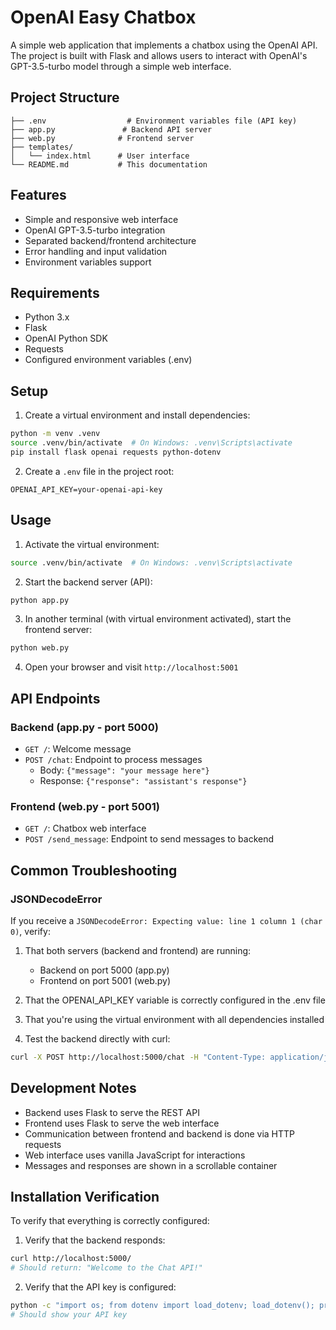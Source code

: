 # OpenAI Easy Chatbox

A simple web application that implements a chatbox using the OpenAI API. The project is built with Flask and allows users to interact with OpenAI's GPT-3.5-turbo model through a simple web interface.

## Project Structure

```
├── .env                  # Environment variables file (API key)
├── app.py               # Backend API server
├── web.py              # Frontend server
├── templates/
│   └── index.html      # User interface
└── README.md           # This documentation
```

## Features

- Simple and responsive web interface
- OpenAI GPT-3.5-turbo integration
- Separated backend/frontend architecture
- Error handling and input validation
- Environment variables support

## Requirements

- Python 3.x
- Flask
- OpenAI Python SDK
- Requests
- Configured environment variables (.env)

## Setup

1. Create a virtual environment and install dependencies:

```bash
python -m venv .venv
source .venv/bin/activate  # On Windows: .venv\Scripts\activate
pip install flask openai requests python-dotenv
```

2. Create a `.env` file in the project root:

```
OPENAI_API_KEY=your-openai-api-key
```

## Usage

1. Activate the virtual environment:

```bash
source .venv/bin/activate  # On Windows: .venv\Scripts\activate
```

2. Start the backend server (API):

```bash
python app.py
```

3. In another terminal (with virtual environment activated), start the frontend server:

```bash
python web.py
```

4. Open your browser and visit `http://localhost:5001`

## API Endpoints

### Backend (app.py - port 5000)

- `GET /`: Welcome message
- `POST /chat`: Endpoint to process messages
  - Body: `{"message": "your message here"}`
  - Response: `{"response": "assistant's response"}`

### Frontend (web.py - port 5001)

- `GET /`: Chatbox web interface
- `POST /send_message`: Endpoint to send messages to backend

## Common Troubleshooting

### JSONDecodeError

If you receive a `JSONDecodeError: Expecting value: line 1 column 1 (char 0)`, verify:

1. That both servers (backend and frontend) are running:

   - Backend on port 5000 (app.py)
   - Frontend on port 5001 (web.py)

2. That the OPENAI_API_KEY variable is correctly configured in the .env file

3. That you're using the virtual environment with all dependencies installed

4. Test the backend directly with curl:

```bash
curl -X POST http://localhost:5000/chat -H "Content-Type: application/json" -d '{"message":"Hello"}'
```

## Development Notes

- Backend uses Flask to serve the REST API
- Frontend uses Flask to serve the web interface
- Communication between frontend and backend is done via HTTP requests
- Web interface uses vanilla JavaScript for interactions
- Messages and responses are shown in a scrollable container

## Installation Verification

To verify that everything is correctly configured:

1. Verify that the backend responds:

```bash
curl http://localhost:5000/
# Should return: "Welcome to the Chat API!"
```

2. Verify that the API key is configured:

```bash
python -c "import os; from dotenv import load_dotenv; load_dotenv(); print(os.getenv('OPENAI_API_KEY'))"
# Should show your API key
```
